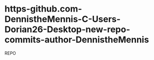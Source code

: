 # https-github.com-DennistheMennis-C-Users-Dorian26-Desktop-new-repo-commits-author-DennistheMennis
REPO
